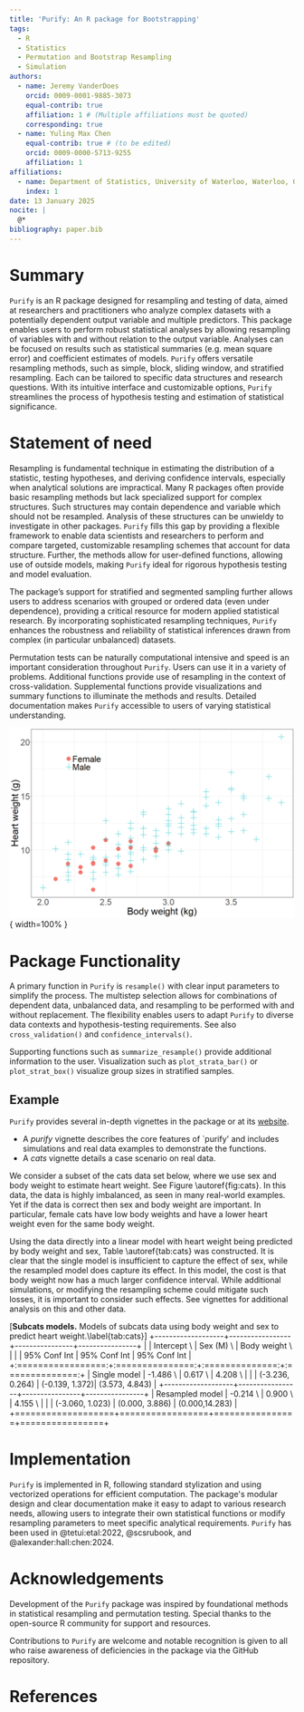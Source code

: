 ```yaml
---
title: 'Purify: An R package for Bootstrapping'
tags:
  - R
  - Statistics
  - Permutation and Bootstrap Resampling
  - Simulation
authors:
  - name: Jeremy VanderDoes
    orcid: 0009-0001-9885-3073
    equal-contrib: true 
    affiliation: 1 # (Multiple affiliations must be quoted)
    corresponding: true
  - name: Yuling Max Chen
    equal-contrib: true # (to be edited)
    orcid: 0009-0000-5713-9255
    affiliation: 1
affiliations:
  - name: Department of Statistics, University of Waterloo, Waterloo, ON, Canada
    index: 1
date: 13 January 2025
nocite: | 
  @*
bibliography: paper.bib
---
```


# Summary

`Purify` is an R package designed for resampling and testing of data, aimed at 
researchers and practitioners who analyze complex datasets with a potentially dependent output 
variable and multiple predictors. This package enables users to perform robust 
statistical analyses by allowing resampling of variables with and without relation
to the output variable. Analyses can be focused on results such as 
statistical summaries (e.g. mean square error) and coefficient estimates of models. 
`Purify` offers versatile resampling methods, such as simple, block, sliding window, 
and stratified resampling. Each can be tailored to specific data structures and 
research questions. With its intuitive interface and customizable options, 
`Purify` streamlines the process of hypothesis testing and estimation of 
statistical significance.

# Statement of need

Resampling is fundamental technique in estimating the distribution of a 
statistic, testing hypotheses, and deriving confidence intervals, especially 
when analytical solutions are impractical. Many R packages often provide 
basic resampling methods but lack specialized support for complex structures.
Such structures may contain dependence and variable which should not be resampled.
Analysis of these structures can be unwieldy to investigate in other packages. 
`Purify` fills this gap by providing a flexible framework to enable data 
scientists and researchers to perform and compare targeted, customizable 
resampling schemes that account for data structure. Further, the methods allow 
for user-defined functions, allowing use of outside models, making `Purify` 
ideal for rigorous hypothesis testing and model evaluation. 

The package’s support for stratified and segmented sampling further allows users 
to address scenarios with grouped or ordered data (even under dependence), 
providing a critical resource for modern applied statistical research. By 
incorporating sophisticated resampling techniques, `Purify` enhances the 
robustness and reliability of statistical inferences drawn from complex 
(in particular unbalanced) datasets.

Permutation tests can be naturally computational intensive and speed is an 
important consideration throughout `Purify`. Users can use it in a variety of 
problems. Additional functions provide use of resampling in the context of
cross-validation. Supplemental functions provide visualizations and summary 
functions to illuminate the methods and results. Detailed documentation makes 
`Purify` accessible to users of varying statistical understanding.


![**Subcats.** Overview of the body weight and heart weight of cats with respect to the sex.\label{fig:cats}](vignettes/cat_overview.png){ width=100% }

# Package Functionality

A primary function in `Purify` is `resample()` with clear input parameters 
to simplify the process. The multistep selection allows for combinations of 
dependent data, unbalanced data, and resampling to be performed with and without 
replacement. The flexibility enables users to adapt `Purify` to diverse data 
contexts and hypothesis-testing requirements. See also `cross_validation()` and
`confidence_intervals()`.

Supporting functions such as `summarize_resample()` provide additional 
information to the user. Visualization such as `plot_strata_bar()` or 
`plot_strat_box()` visualize group sizes in stratified samples.


## Example

`Purify` provides several in-depth vignettes in the package or at its 
[website](https://jrvanderdoes.github.io/purify/).

- A *purify* vignette describes the core features of `purify' 
  and includes simulations and real data examples to demonstrate the functions.
- A *cats* vignette details a case scenario on real data.

We consider a subset of the cats data set below, where we use sex and body 
weight to estimate heart weight. See Figure \autoref{fig:cats}. In this 
data, the data is highly imbalanced, as seen in many real-world examples. 
Yet if the data is correct then sex and body weight are important. In particular, 
female cats have low body weights and have a lower heart weight even for the 
same body weight.

Using the data directly into a linear model with heart weight being predicted by
body weight and sex, Table \autoref{tab:cats} was constructed. It is clear that 
the single model is insufficient to capture the effect of sex, while the resampled
model does capture its effect. In this model, the cost is that body weight now
has a much larger confidence interval. While additional simulations, or modifying the 
resampling scheme could mitigate such losses, it is important to consider such 
effects. See vignettes for additional analysis on this and other data.

[**Subcats models.** Models of subcats data using body weight and sex to predict heart weight.\label{tab:cats}]
+-------------------+-----------------+----------------+----------------+
|                   | Intercept \     | Sex (M) \      | Body weight \  |
|                   | 95% Conf Int    | 95% Conf Int   | 95% Conf Int   |
+:=================:+:===============:+:==============:+:==============:+
| Single model      | -1.486 \        | 0.617 \        | 4.208 \        |
|                   | (-3.236, 0.264) | (-0.139, 1.372)| (3.573, 4.843) |
+-------------------+-----------------+----------------+----------------+
| Resampled model   | -0.214 \        | 0.900 \        | 4.155 \        |
|                   | (-3.060, 1.023) | (0.000, 3.886) | (0.000,14.283) |
+===================+=================+================+================+


<!--
# ```{r setup, echo=FALSE}
# library(purify)
# library(ggplot2)
# ```
# 
# ```{r example_plot, echo=FALSE}
# png('./vignettes/cat_overview.png', width=1200, height=800)
# ggplot() +
#   geom_point(aes(x=Bwt, y=Hwt, col=Sex,shape = Sex),data=subcats, size=8) +
#   theme_bw() +
#   theme(axis.title = element_text(size=40),
#         axis.text = element_text(size=36),
#         legend.position = c(.2, .8),
#         legend.title = element_blank(),
#         legend.text = element_text(size=36)) +
#   scale_color_discrete(labels = c('Female', 'Male')) +
#   scale_shape_manual(labels = c('Female', 'Male'),
#                        values = c(16,3)) +
#   xlab('Body weight (kg)') +
#   ylab('Heart weight (g)')
# dev.off()
# ```
-->

<!--
```{r example}  
summ_function <- function(data) {
  coef(summary(lm(Hwt ~ ., data = data)))
}

set.seed(1234)
tmp <- lm(Hwt ~ ., data =subcats)
coef(summary(tmp))
confint(tmp)
summ_function(subcats)

# Perform resampling
results <- resample(data = subcats, fn = summ_function, M = 1000,
                             strata='Sex',sizes=mean)
summarize_resample(results, alpha=0.01)
```
-->

# Implementation

`Purify` is implemented in R, following standard stylization and using 
vectorized operations for efficient computation. The package's modular design 
and clear documentation make it easy to adapt to various research needs, 
allowing users to integrate their own statistical functions or modify resampling 
parameters to meet specific analytical requirements. `Purify` has been used 
in @tetui:etal:2022, @scsrubook, and @alexander:hall:chen:2024.


# Acknowledgements

Development of the `Purify` package was inspired by foundational methods in 
statistical resampling and permutation testing. Special thanks to the 
open-source R community for support and resources.

Contributions to `Purify` are welcome and notable recognition is given to all 
who raise awareness of deficiencies in the package via the GitHub repository.


# References

